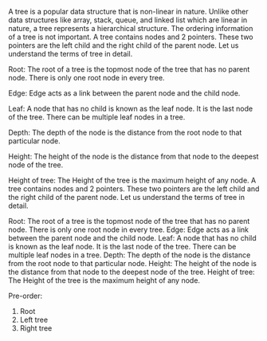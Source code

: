 A tree is a popular data structure that is non-linear in nature. Unlike other data structures like array, stack, queue, and linked list which are linear in nature, a tree represents a hierarchical structure. The ordering information of a tree is not important. A tree contains nodes and 2 pointers. These two pointers are the left child and the right child of the parent node. Let us understand the terms of tree in detail.

Root: The root of a tree is the topmost node of the tree that has no parent node. There is only one root node in every tree.

Edge: Edge acts as a link between the parent node and the child node.

Leaf: A node that has no child is known as the leaf node. It is the last node of the tree. There can be multiple leaf nodes in a tree.

Depth: The depth of the node is the distance from the root node to that particular node.

Height: The height of the node is the distance from that node to the deepest node of the tree.

Height of tree: The Height of the tree is the maximum height of any node. A tree contains nodes and 2 pointers. These two pointers are the left child and the right child of the parent node. Let us understand the terms of tree in detail.

Root: The root of a tree is the topmost node of the tree that has no parent node. There is only one root node in every tree.
Edge: Edge acts as a link between the parent node and the child node.
Leaf: A node that has no child is known as the leaf node. It is the last node of the tree. There can be multiple leaf nodes in a tree.
Depth: The depth of the node is the distance from the root node to that particular node.
Height: The height of the node is the distance from that node to the deepest node of the tree.
Height of tree: The Height of the tree is the maximum height of any node.

Pre-order:

1. Root
2. Left tree
3. Right tree
